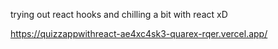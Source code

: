 trying out react hooks and chilling a bit with react xD


https://quizzappwithreact-ae4xc4sk3-quarex-rqer.vercel.app/
